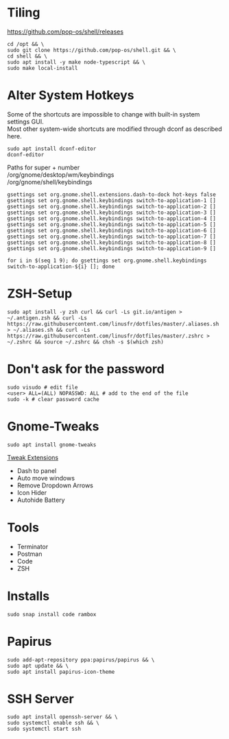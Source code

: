 # Tiling

https://github.com/pop-os/shell/releases

```
cd /opt && \
sudo git clone https://github.com/pop-os/shell.git && \
cd shell && \
sudo apt install -y make node-typescript && \
sudo make local-install
```

# Alter System Hotkeys

Some of the shortcuts are impossible to change with built-in system settings GUI.  
Most other system-wide shortcuts are modified through dconf as described here.

```
sudo apt install dconf-editor
dconf-editor
```

Paths for super + number  
/org/gnome/desktop/wm/keybindings  
/org/gnome/shell/keybindings

```
gsettings set org.gnome.shell.extensions.dash-to-dock hot-keys false
gsettings set org.gnome.shell.keybindings switch-to-application-1 []
gsettings set org.gnome.shell.keybindings switch-to-application-2 []
gsettings set org.gnome.shell.keybindings switch-to-application-3 []
gsettings set org.gnome.shell.keybindings switch-to-application-4 []
gsettings set org.gnome.shell.keybindings switch-to-application-5 []
gsettings set org.gnome.shell.keybindings switch-to-application-6 []
gsettings set org.gnome.shell.keybindings switch-to-application-7 []
gsettings set org.gnome.shell.keybindings switch-to-application-8 []
gsettings set org.gnome.shell.keybindings switch-to-application-9 []

for i in $(seq 1 9); do gsettings set org.gnome.shell.keybindings switch-to-application-${i} []; done
```

# ZSH-Setup

```
sudo apt install -y zsh curl && curl -Ls git.io/antigen > ~/.antigen.zsh && curl -Ls https://raw.githubusercontent.com/linusfr/dotfiles/master/.aliases.sh  > ~/.aliases.sh && curl -Ls https://raw.githubusercontent.com/linusfr/dotfiles/master/.zshrc > ~/.zshrc && source ~/.zshrc && chsh -s $(which zsh)
```

# Don't ask for the password

```
sudo visudo # edit file
<user> ALL=(ALL) NOPASSWD: ALL # add to the end of the file
sudo -k # clear password cache
```

# Gnome-Tweaks

```
sudo apt install gnome-tweaks
```

[Tweak Extensions](https://extensions.gnome.org/)

-   Dash to panel
-   Auto move windows
-   Remove Dropdown Arrows
-   Icon Hider
-   Autohide Battery

# Tools

-   Terminator
-   Postman
-   Code
-   ZSH

# Installs

```
sudo snap install code rambox
```

# Papirus

```
sudo add-apt-repository ppa:papirus/papirus && \
sudo apt update && \
sudo apt install papirus-icon-theme
```

# SSH Server

```
sudo apt install openssh-server && \
sudo systemctl enable ssh && \
sudo systemctl start ssh
```
